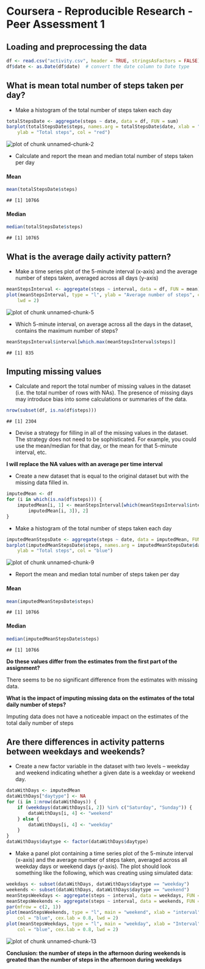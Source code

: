 Coursera - Reproducible Research - Peer Assessment 1
========================================================

## Loading and preprocessing the data



```r
df <- read.csv("activity.csv", header = TRUE, stringsAsFactors = FALSE)
df$date <- as.Date(df$date)  # convert the date column to Date type
```


## What is mean total number of steps taken per day?

* Make a histogram of the total number of steps taken each day

```r
totalStepsDate <- aggregate(steps ~ date, data = df, FUN = sum)
barplot(totalStepsDate$steps, names.arg = totalStepsDate$date, xlab = "Date", 
    ylab = "Total steps", col = "red")
```

![plot of chunk unnamed-chunk-2](figure/unnamed-chunk-2.png) 

* Calculate and report the mean and median total number of steps taken per day

#### Mean

```r
mean(totalStepsDate$steps)
```

```
## [1] 10766
```


#### Median

```r
median(totalStepsDate$steps)
```

```
## [1] 10765
```



## What is the average daily activity pattern?

* Make a time series plot of the 5-minute interval (x-axis) and the average number of steps taken, averaged across all days (y-axis)


```r
meanStepsInterval <- aggregate(steps ~ interval, data = df, FUN = mean)
plot(meanStepsInterval, type = "l", ylab = "Average number of steps", col = "green", 
    lwd = 2)
```

![plot of chunk unnamed-chunk-5](figure/unnamed-chunk-5.png) 


* Which 5-minute interval, on average across all the days in the dataset, contains the maximum number of steps?


```r
meanStepsInterval$interval[which.max(meanStepsInterval$steps)]
```

```
## [1] 835
```


## Imputing missing values

* Calculate and report the total number of missing values in the dataset (i.e. the total number of rows with NAs). The presence of missing days may introduce bias into some calculations or summaries of the data.


```r
nrow(subset(df, is.na(df$steps)))
```

```
## [1] 2304
```


* Devise a strategy for filling in all of the missing values in the dataset. The strategy does not need to be sophisticated. For example, you could use the mean/median for that day, or the mean for that 5-minute interval, etc.

**I will replace the NA values with an average per time interval**
  
* Create a new dataset that is equal to the original dataset but with the missing data filled in.
   

```r
imputedMean <- df
for (i in which(is.na(df$steps))) {
    imputedMean[i, 1] <- meanStepsInterval[which(meanStepsInterval$interval == 
        imputedMean[i, 3]), 2]
}
```


* Make a histogram of the total number of steps taken each day
   

```r
imputedMeanStepsDate <- aggregate(steps ~ date, data = imputedMean, FUN = sum)
barplot(imputedMeanStepsDate$steps, names.arg = imputedMeanStepsDate$date, xlab = "Date", 
    ylab = "Total steps", col = "blue")
```

![plot of chunk unnamed-chunk-9](figure/unnamed-chunk-9.png) 


* Report the mean and median total number of steps taken per day

#### Mean

```r
mean(imputedMeanStepsDate$steps)
```

```
## [1] 10766
```


#### Median

```r
median(imputedMeanStepsDate$steps)
```

```
## [1] 10766
```


**Do these  values differ from the estimates from the first part of the assignment?**

There seems to be no significant difference from the estimates with missing data.

**What is the impact of imputing missing data on the estimates of the total daily number of steps?**
  
Imputing data does not have a noticeable impact on the estimates of the total 
daily number of steps

## Are there differences in activity patterns between weekdays and weekends?

* Create a new factor variable in the dataset with two levels – weekday and weekend indicating whether a given date is a weekday or weekend day.


```r
dataWithDays <- imputedMean
dataWithDays["daytype"] <- NA
for (i in 1:nrow(dataWithDays)) {
    if (weekdays(dataWithDays[i, 2]) %in% c("Saturday", "Sunday")) {
        dataWithDays[i, 4] <- "weekend"
    } else {
        dataWithDays[i, 4] <- "weekday"
    }
}
dataWithDays$daytype <- factor(dataWithDays$daytype)
```


* Make a panel plot containing a time series plot  of the 5-minute interval (x-axis) and the average number of steps taken, averaged across all weekday days or weekend days (y-axis). The plot should look something like the following, which was creating using simulated data:
   

```r
weekdays <- subset(dataWithDays, dataWithDays$daytype == "weekday")
weekends <- subset(dataWithDays, dataWithDays$daytype == "weekend")
meanStepsWeekdays <- aggregate(steps ~ interval, data = weekdays, FUN = mean)
meanStepsWeekends <- aggregate(steps ~ interval, data = weekends, FUN = mean)
par(mfrow = c(2, 1))
plot(meanStepsWeekends, type = "l", main = "weekend", xlab = "interval", ylab = "Number of steps", 
    col = "blue", cex.lab = 0.8, lwd = 2)
plot(meanStepsWeekdays, type = "l", main = "weekday", xlab = "Interval", ylab = "Number of steps", 
    col = "blue", cex.lab = 0.8, lwd = 2)
```

![plot of chunk unnamed-chunk-13](figure/unnamed-chunk-13.png) 

**Conclusion: the number of steps in the afternoon during weekends is greated than the number of steps in the afternoon during weekdays**
